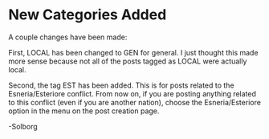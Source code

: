 # New Categories Added

A couple changes have been made:

First, LOCAL has been changed to GEN for general. I just thought this made more sense because not all of the posts tagged as LOCAL were actually local.

Second, the tag EST has been added. This is for posts related to the Esneria/Esteriore conflict. From now on, if you are posting anything related to this conflict (even if you are another nation), choose the Esneria/Esteriore option in the menu on the post creation page.

-Solborg